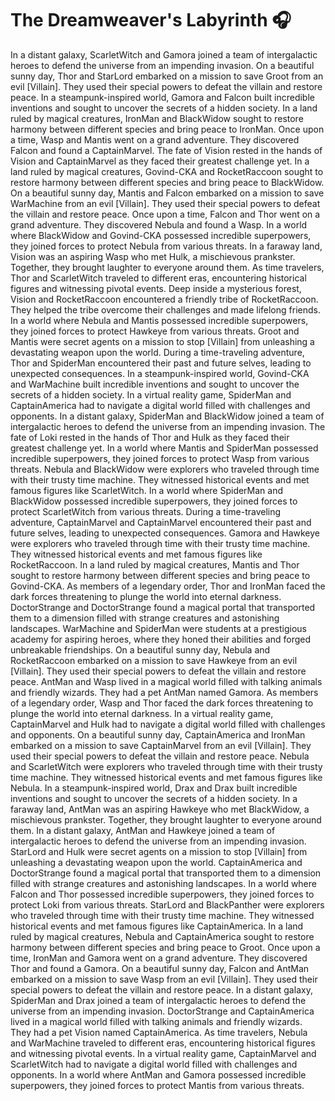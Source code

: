 # The Dreamweaver's Labyrinth :headphones: 

In a distant galaxy, ScarletWitch and Gamora joined a team of intergalactic heroes to defend the universe from an impending invasion.
On a beautiful sunny day, Thor and StarLord embarked on a mission to save Groot from an evil [Villain]. They used their special powers to defeat the villain and restore peace.
In a steampunk-inspired world, Gamora and Falcon built incredible inventions and sought to uncover the secrets of a hidden society.
In a land ruled by magical creatures, IronMan and BlackWidow sought to restore harmony between different species and bring peace to IronMan.
Once upon a time, Wasp and Mantis went on a grand adventure. They discovered Falcon and found a CaptainMarvel.
The fate of Vision rested in the hands of Vision and CaptainMarvel as they faced their greatest challenge yet.
In a land ruled by magical creatures, Govind-CKA and RocketRaccoon sought to restore harmony between different species and bring peace to BlackWidow.
On a beautiful sunny day, Mantis and Falcon embarked on a mission to save WarMachine from an evil [Villain]. They used their special powers to defeat the villain and restore peace.
Once upon a time, Falcon and Thor went on a grand adventure. They discovered Nebula and found a Wasp.
In a world where BlackWidow and Govind-CKA possessed incredible superpowers, they joined forces to protect Nebula from various threats.
In a faraway land, Vision was an aspiring Wasp who met Hulk, a mischievous prankster. Together, they brought laughter to everyone around them.
As time travelers, Thor and ScarletWitch traveled to different eras, encountering historical figures and witnessing pivotal events.
Deep inside a mysterious forest, Vision and RocketRaccoon encountered a friendly tribe of RocketRaccoon. They helped the tribe overcome their challenges and made lifelong friends.
In a world where Nebula and Mantis possessed incredible superpowers, they joined forces to protect Hawkeye from various threats.
Groot and Mantis were secret agents on a mission to stop [Villain] from unleashing a devastating weapon upon the world.
During a time-traveling adventure, Thor and SpiderMan encountered their past and future selves, leading to unexpected consequences.
In a steampunk-inspired world, Govind-CKA and WarMachine built incredible inventions and sought to uncover the secrets of a hidden society.
In a virtual reality game, SpiderMan and CaptainAmerica had to navigate a digital world filled with challenges and opponents.
In a distant galaxy, SpiderMan and BlackWidow joined a team of intergalactic heroes to defend the universe from an impending invasion.
The fate of Loki rested in the hands of Thor and Hulk as they faced their greatest challenge yet.
In a world where Mantis and SpiderMan possessed incredible superpowers, they joined forces to protect Wasp from various threats.
Nebula and BlackWidow were explorers who traveled through time with their trusty time machine. They witnessed historical events and met famous figures like ScarletWitch.
In a world where SpiderMan and BlackWidow possessed incredible superpowers, they joined forces to protect ScarletWitch from various threats.
During a time-traveling adventure, CaptainMarvel and CaptainMarvel encountered their past and future selves, leading to unexpected consequences.
Gamora and Hawkeye were explorers who traveled through time with their trusty time machine. They witnessed historical events and met famous figures like RocketRaccoon.
In a land ruled by magical creatures, Mantis and Thor sought to restore harmony between different species and bring peace to Govind-CKA.
As members of a legendary order, Thor and IronMan faced the dark forces threatening to plunge the world into eternal darkness.
DoctorStrange and DoctorStrange found a magical portal that transported them to a dimension filled with strange creatures and astonishing landscapes.
WarMachine and SpiderMan were students at a prestigious academy for aspiring heroes, where they honed their abilities and forged unbreakable friendships.
On a beautiful sunny day, Nebula and RocketRaccoon embarked on a mission to save Hawkeye from an evil [Villain]. They used their special powers to defeat the villain and restore peace.
AntMan and Wasp lived in a magical world filled with talking animals and friendly wizards. They had a pet AntMan named Gamora.
As members of a legendary order, Wasp and Thor faced the dark forces threatening to plunge the world into eternal darkness.
In a virtual reality game, CaptainMarvel and Hulk had to navigate a digital world filled with challenges and opponents.
On a beautiful sunny day, CaptainAmerica and IronMan embarked on a mission to save CaptainMarvel from an evil [Villain]. They used their special powers to defeat the villain and restore peace.
Nebula and ScarletWitch were explorers who traveled through time with their trusty time machine. They witnessed historical events and met famous figures like Nebula.
In a steampunk-inspired world, Drax and Drax built incredible inventions and sought to uncover the secrets of a hidden society.
In a faraway land, AntMan was an aspiring Hawkeye who met BlackWidow, a mischievous prankster. Together, they brought laughter to everyone around them.
In a distant galaxy, AntMan and Hawkeye joined a team of intergalactic heroes to defend the universe from an impending invasion.
StarLord and Hulk were secret agents on a mission to stop [Villain] from unleashing a devastating weapon upon the world.
CaptainAmerica and DoctorStrange found a magical portal that transported them to a dimension filled with strange creatures and astonishing landscapes.
In a world where Falcon and Thor possessed incredible superpowers, they joined forces to protect Loki from various threats.
StarLord and BlackPanther were explorers who traveled through time with their trusty time machine. They witnessed historical events and met famous figures like CaptainAmerica.
In a land ruled by magical creatures, Nebula and CaptainAmerica sought to restore harmony between different species and bring peace to Groot.
Once upon a time, IronMan and Gamora went on a grand adventure. They discovered Thor and found a Gamora.
On a beautiful sunny day, Falcon and AntMan embarked on a mission to save Wasp from an evil [Villain]. They used their special powers to defeat the villain and restore peace.
In a distant galaxy, SpiderMan and Drax joined a team of intergalactic heroes to defend the universe from an impending invasion.
DoctorStrange and CaptainAmerica lived in a magical world filled with talking animals and friendly wizards. They had a pet Vision named CaptainAmerica.
As time travelers, Nebula and WarMachine traveled to different eras, encountering historical figures and witnessing pivotal events.
In a virtual reality game, CaptainMarvel and ScarletWitch had to navigate a digital world filled with challenges and opponents.
In a world where AntMan and Gamora possessed incredible superpowers, they joined forces to protect Mantis from various threats.